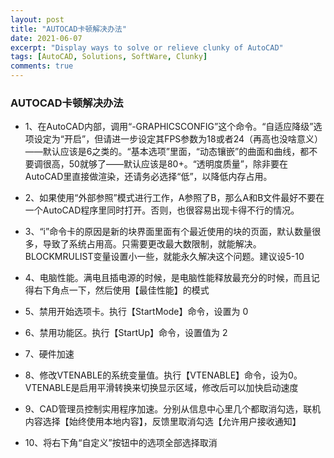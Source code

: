 ```yaml
---
layout: post
title: "AUTOCAD卡顿解决办法"
date: 2021-06-07
excerpt: "Display ways to solve or relieve clunky of AutoCAD"
tags: [AutoCAD, Solutions, SoftWare, Clunky]
comments: true
---
```



### AUTOCAD卡顿解决办法

- 1、在AutoCAD内部，调用“-GRAPHICSCONFIG”这个命令。“自适应降级”选项设定为“开启”，但请进一步设定其FPS参数为18或者24（再高也没啥意义）——默认应该是6之类的。“基本选项”里面，“动态镶嵌”的曲面和曲线，都不要调很高，50就够了——默认应该是80+。“透明度质量”，除非要在AutoCAD里直接做渲染，还请务必选择“低”，以降低内存占用。

- 2、如果使用“外部参照”模式进行工作，A参照了B，那么A和B文件最好不要在一个AutoCAD程序里同时打开。否则，也很容易出现卡得不行的情况。

- 3、“i”命令卡的原因是新的块界面里面有个最近使用的块的页面，默认数量很多，导致了系统占用高。只需要更改最大数限制，就能解决。BLOCKMRULIST变量设置小一些，就能永久解决这个问题。建议设5-10

- 4、电脑性能。满电且插电源的时候，是电脑性能释放最充分的时候，而且记得右下角点一下，然后使用【最佳性能】的模式
  
- 5、禁用开始选项卡。执行【StartMode】命令，设置为 0

- 6、禁用功能区。执行【StartUp】命令，设置值为 2

- 7、硬件加速

- 8、修改VTENABLE的系统变量值。执行【VTENABLE】命令，设为0。VTENABLE是启用平滑转换来切换显示区域，修改后可以加快启动速度

- 9、CAD管理员控制实用程序加速。分别从信息中心里几个都取消勾选，联机内容选择【始终使用本地内容】，反馈里取消勾选【允许用户接收通知】

- 10、将右下角“自定义”按钮中的选项全部选择取消
